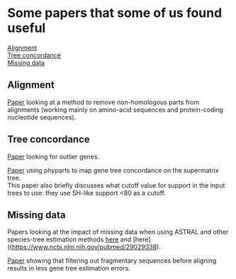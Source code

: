 # **Some papers that some of us found useful**

[Alignment](https://github.com/sidonieB/Workflows/blob/main/4_useful_reads_phylogenomics.md#alignment)  
[Tree concordance](https://github.com/sidonieB/Workflows/blob/main/4_useful_reads_phylogenomics.md#tree-concordance)  
[Missing data](https://github.com/sidonieB/Workflows/blob/main/4_useful_reads_phylogenomics.md#missing-data)  


## **Alignment**

[Paper](https://academic.oup.com/bioinformatics/advance-article/doi/10.1093/bioinformatics/bty448/5026659) looking at a method to remove non-homologous parts from alignments (working mainly on amino-acid sequences and protein-coding nucleotide sequences).  

## **Tree concordance**

[Paper](https://www.biorxiv.org/content/early/2017/08/22/115774) looking for outlier genes.  

[Paper](https://www.biorxiv.org/content/early/2017/08/22/115774) using phyparts to map gene tree concordance on the supermatrix tree.  
This paper also briefly discusses what cutoff value for support in the input trees to use: they use SH-like support <80 as a cutoff.

## **Missing data**

Papers looking at the impact of missing data when using ASTRAL and other species-tree estimation methods [here](https://bmcgenomics.biomedcentral.com/articles/10.1186/s12864-018-4619-8) and [here]((https://www.ncbi.nlm.nih.gov/pubmed/29029338).
  
[Paper](https://www.ncbi.nlm.nih.gov/pubmed/29029241) showing that filtering out fragmentary sequences before aligning results in less gene tree estimation errors.
